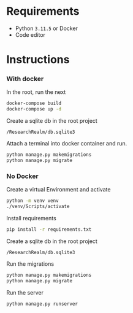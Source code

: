 # Requirements
- Python `3.11.5` or Docker
- Code editor

# Instructions
### With docker
In the root, run the next
```sh
docker-compose build
docker-compose up -d
```

Create a sqlite db in the root project 

`/ResearchRealm/db.sqlite3`

Attach a terminal into docker container and run.
```sh
python manage.py makemigrations
python manage.py migrate
```

### No Docker
Create a virtual Environment and activate
```sh
python -m venv venv
./venv/Scripts/activate
```

Install requirements
```sh
pip install -r requirements.txt
```

Create a sqlite db in the root project 

`/ResearchRealm/db.sqlite3`

Run the migrations
```sh
python manage.py makemigrations
python manage.py migrate
```

Run the server
```sh
python manage.py runserver
```
